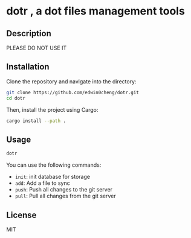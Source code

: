 # dotr , a dot files management tools

## Description

PLEASE DO NOT USE IT

## Installation

Clone the repository and navigate into the directory:

```bash
git clone https://github.com/edwin0cheng/dotr.git
cd dotr
```

Then, install the project using Cargo:

```bash
cargo install --path .
```

## Usage

```bash
dotr
```

You can use the following commands:

* `init`: init database for storage
* `add`: Add a file to sync
* `push`: Push all changes to the git server
* `pull`: Pull all changes from the git server

## License

MIT